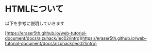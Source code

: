 # HTMLについて

以下を参考に説明していきます

[https://eraser5th.github.io/web-tutorial-document/docs/aizuhack/lec02/intro](https://eraser5th.github.io/web-tutorial-document/docs/aizuhack/lec02/intro)
